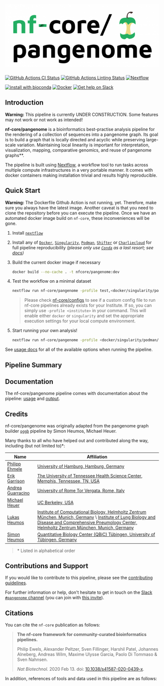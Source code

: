 # ![nf-core/pangenome](docs/images/nf-core-pangenome_logo.png)

[![GitHub Actions CI Status](https://github.com/nf-core/pangenome/workflows/nf-core%20CI/badge.svg)](https://github.com/nf-core/pangenome/actions)
[![GitHub Actions Linting Status](https://github.com/nf-core/pangenome/workflows/nf-core%20linting/badge.svg)](https://github.com/nf-core/pangenome/actions)
[![Nextflow](https://img.shields.io/badge/nextflow-%E2%89%A520.10.0-brightgreen.svg)](https://www.nextflow.io/)

[![install with bioconda](https://img.shields.io/badge/install%20with-bioconda-brightgreen.svg)](https://bioconda.github.io/)
[![Docker](https://img.shields.io/docker/automated/nfcore/pangenome.svg)](https://hub.docker.com/r/nfcore/pangenome)
[![Get help on Slack](http://img.shields.io/badge/slack-nf--core%20%23pangenome-4A154B?logo=slack)](https://nfcore.slack.com/channels/pangenome)

## Introduction

**Warning:** This pipeline is currently UNDER CONSTRUCTION. Some features may not work or not work as intended!

<!-- TODO nf-core: Write a 1-2 sentence summary of what data the pipeline is for and what it does -->
**nf-core/pangenome** is a bioinformatics best-practise analysis pipeline for the rendering of a collection of sequences into a pangenome graph.
Its goal is to build a graph that is locally directed and acyclic while preserving large-scale variation. Maintaining local linearity is important for interpretation, visualization, mapping, comparative genomics, and reuse of pangenome graphs**.

The pipeline is built using [Nextflow](https://www.nextflow.io), a workflow tool to run tasks across multiple compute infrastructures in a very portable manner. It comes with docker containers making installation trivial and results highly reproducible.

## Quick Start

 **Warning:** The Dockerfile Github Action is not running, yet. Therefore, make sure you always have the latest image. Another caveat is that you need to clone the repository before you can execute the pipeline. Once we have an automated docker image build on `nf-core`, these inconveniences will be gone.

1. Install [`nextflow`](https://nf-co.re/usage/installation)

2. Install any of [`Docker`](https://docs.docker.com/engine/installation/), [`Singularity`](https://www.sylabs.io/guides/3.0/user-guide/), [`Podman`](https://podman.io/), [`Shifter`](https://nersc.gitlab.io/development/shifter/how-to-use/) or [`Charliecloud`](https://hpc.github.io/charliecloud/) for full pipeline reproducibility _(please only use [`Conda`](https://conda.io/miniconda.html) as a last resort; see [docs](https://nf-co.re/usage/configuration#basic-configuration-profiles))_

3. Build the current docker image if necessary

   ```bash
   docker build --no-cache . -t nfcore/pangenome:dev
   ```

4. Test the workflow on a minimal dataset

    ```bash
    nextflow run nf-core/pangenome -profile test,<docker/singularity/podman/shifter/charliecloud/conda/institute>
    ```

    [//]: # (```bash nextflow run nf-core/pangenome -profile test,<docker/singularity/conda/institute>```)

    > Please check [nf-core/configs](https://github.com/nf-core/configs#documentation) to see if a custom config file to run nf-core pipelines already exists for your Institute. If so, you can simply use `-profile <institute>` in your command. This will enable either `docker` or `singularity` and set the appropriate execution settings for your local compute environment.

5. Start running your own analysis!

    ```bash
    nextflow run nf-core/pangenome -profile <docker/singularity/podman/shifter/charliecloud/conda/institute> --input "input.fa.gz"
    ```

See [usage docs](https://nf-co.re/pangenome/usage) for all of the available options when running the pipeline.

## Pipeline Summary

<!-- TODO nf-core: Add a brief summary of what the pipeline does and how it works -->

## Documentation

The nf-core/pangenome pipeline comes with documentation about the pipeline: [usage](https://nf-co.re/pangenome/usage) and [output](https://nf-co.re/pangenome/output).

<!-- TODO nf-core: Add a brief overview of what the pipeline does and how it works -->

## Credits

nf-core/pangenome was originally adapted from the pangenome graph builder [`pggb`](https://github.com/pangenome/pggb) pipeline by Simon Heumos, Michael Heuer.

Many thanks to all who have helped out and contributed along the way, including (but not limited to)\*:

| Name                                                     | Affiliation                                                                           |
|----------------------------------------------------------|---------------------------------------------------------------------------------------|
| [Philipp Ehmele](https://github.com/imipenem)            | [University of Hamburg, Hamburg, Germany](https://www.uni-hamburg.de/en.html)         |
| [Erik Garrison](https://github.com/ekg)                  | [The University of Tennessee Health Science Center, Memphis, Tennessee, TN, USA](https://uthsc.edu/)|
| [Andrea Guarracino](https://github.com/AndreaGuarracino) | [University of Rome Tor Vergata, Rome, Italy](http://www.scienze.uniroma2.it/)        |
| [Michael Heuer](https://github.com/heuermh)              | [UC Berkeley, USA](https://rise.cs.berkeley.edu)                                      |
| [Lukas Heumos](https://github.com/zethson)               | [Institute of Computational Biology, Helmholtz Zentrum München, Munich, Germany](https://www.helmholtz-muenchen.de/icb/index.html) \\ [Institute of Lung Biology and Disease and Comprehensive Pneumology Center, Helmholtz Zentrum München, Munich, Germany](https://www.helmholtz-muenchen.de/ilbd/the-institute/cpc/index.html) |
| [Simon Heumos](https://github.com/subwaystation)         | [Quantitative Biology Center (QBiC) Tübingen, University of Tübingen, Germany](https://uni-tuebingen.de/en/research/research-infrastructure/quantitative-biology-center-qbic/) |

> \* Listed in alphabetical order

## Contributions and Support

If you would like to contribute to this pipeline, please see the [contributing guidelines](.github/CONTRIBUTING.md).

For further information or help, don't hesitate to get in touch on the [Slack `#pangenome` channel](https://nfcore.slack.com/channels/pangenome) (you can join with [this invite](https://nf-co.re/join/slack)).

## Citations

<!-- TODO nf-core: Add citation for pipeline after first release. Uncomment lines below and update Zenodo doi. -->
<!-- If you use  nf-core/pangenome for your analysis, please cite it using the following doi: [10.5281/zenodo.XXXXXX](https://doi.org/10.5281/zenodo.XXXXXX) -->

You can cite the `nf-core` publication as follows:

> **The nf-core framework for community-curated bioinformatics pipelines.**
>
> Philip Ewels, Alexander Peltzer, Sven Fillinger, Harshil Patel, Johannes Alneberg, Andreas Wilm, Maxime Ulysse Garcia, Paolo Di Tommaso & Sven Nahnsen.
>
> _Nat Biotechnol._ 2020 Feb 13. doi: [10.1038/s41587-020-0439-x](https://dx.doi.org/10.1038/s41587-020-0439-x).

In addition, references of tools and data used in this pipeline are as follows:

<!-- TODO nf-core: Add bibliography of tools and data used in your pipeline -->
